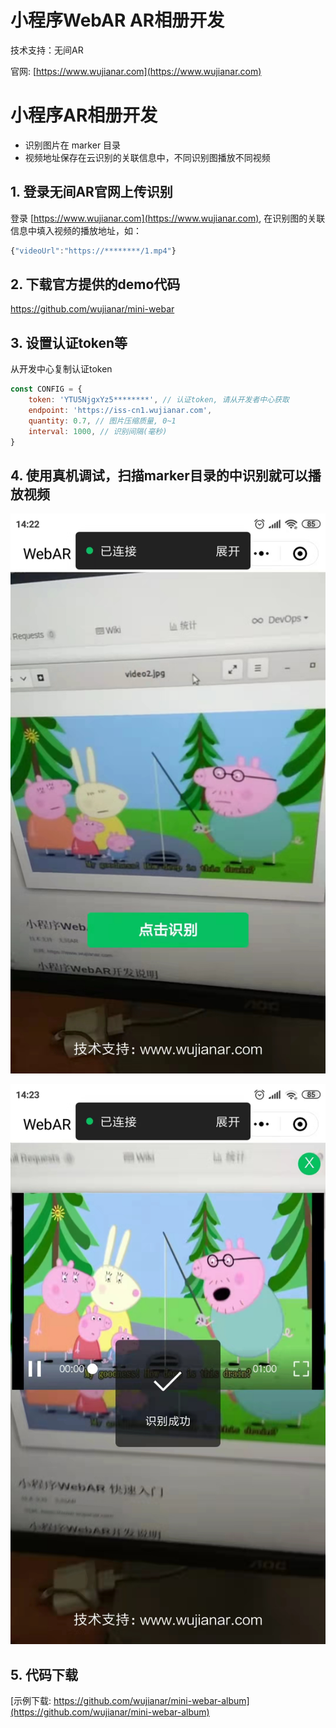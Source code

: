 # 小程序WebAR AR相册开发

技术支持：无间AR

官网: [https://www.wujianar.com](https://www.wujianar.com)


# 小程序AR相册开发

* 识别图片在 marker 目录
* 视频地址保存在云识别的关联信息中，不同识别图播放不同视频

## 1. 登录无间AR官网上传识别

登录 [https://www.wujianar.com](https://www.wujianar.com), 在识别图的关联信息中填入视频的播放地址，如：
```javascript
{"videoUrl":"https://********/1.mp4"}
```

## 2. 下载官方提供的demo代码

https://github.com/wujianar/mini-webar

## 3. 设置认证token等

从开发中心复制认证token

```javascript
const CONFIG = {
    token: 'YTU5NjgxYz5********', // 认证token, 请从开发者中心获取
    endpoint: 'https://iss-cn1.wujianar.com',
    quantity: 0.7, // 图片压缩质量, 0~1
    interval: 1000, // 识别间隔(毫秒)
}
```

## 4. 使用真机调试，扫描marker目录的中识别就可以播放视频

![识别](demo/1.jpg)

![播放视频](demo/2.jpg)

## 5. 代码下载

[示例下载: https://github.com/wujianar/mini-webar-album](https://github.com/wujianar/mini-webar-album)
